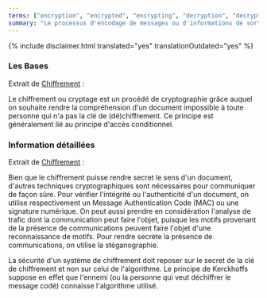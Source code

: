 ```yaml
---
terms: ["encryption", "encrypted", "encrypting", "decryption", "decrypted", "decrypting", "chiffrement", "chiffré", "chiffrée", "chiffrés", "chiffrées", "chiffrer", "chiffrant", "déchiffrement", "déchiffré", "déchiffrée", "déchiffrés", "déchiffrées", "déchiffrer", "déchiffrant"]
summary: "Le processus d'encodage de messages ou d'informations de sorte que seule les parties autorisés puissent les décoder et les lire."
---
```


{% include disclaimer.html translated="yes" translationOutdated="yes" %}
### Les Bases

Extrait de [Chiffrement](https://fr.wikipedia.org/wiki/Chiffrement) :

>
Le chiffrement ou cryptage est un procédé de cryptographie grâce auquel on souhaite rendre la compréhension d'un document impossible à toute personne qui n'a pas la clé de (dé)chiffrement. Ce principe est généralement lié au principe d'accès conditionnel.

### Information détaillées

Extrait de [Chiffrement](https://fr.wikipedia.org/wiki/Chiffrement) :

>
 Bien que le chiffrement puisse rendre secret le sens d'un document, d'autres techniques cryptographiques sont nécessaires pour communiquer de façon sûre. Pour vérifier l'intégrité ou l'authenticité d'un document, on utilise respectivement un Message Authentication Code (MAC) ou une signature numérique. On peut aussi prendre en considération l'analyse de trafic dont la communication peut faire l'objet, puisque les motifs provenant de la présence de communications peuvent faire l'objet d'une reconnaissance de motifs. Pour rendre secrète la présence de communications, on utilise la stéganographie.

>
La sécurité d'un système de chiffrement doit reposer sur le secret de la clé de chiffrement et non sur celui de l'algorithme. Le principe de Kerckhoffs suppose en effet que l'ennemi (ou la personne qui veut déchiffrer le message codé) connaisse l'algorithme utilisé.

